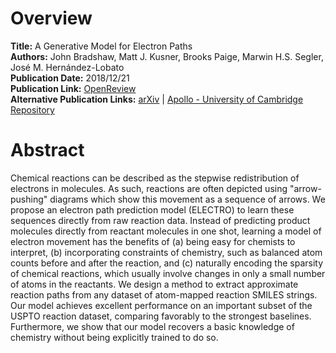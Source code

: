# Overview
**Title:** A Generative Model for Electron Paths<br>
**Authors:** John Bradshaw, Matt J. Kusner, Brooks Paige, Marwin H.S. Segler, José M. Hernández-Lobato<br>
**Publication Date:** 2018/12/21<br>
**Publication Link:** [OpenReview](https://openreview.net/forum?id=r1x4BnCqKX)<br>
**Alternative Publication Links:** [arXiv](https://arxiv.org/abs/1805.10970) |
[Apollo - University of Cambridge Repository](https://www.repository.cam.ac.uk/items/c0d8b48a-5e44-43e5-9a03-487fcadea456)


# Abstract
Chemical reactions can be described as the stepwise redistribution of electrons in molecules. As such, reactions are
often depicted using "arrow-pushing" diagrams which show this movement as a sequence of arrows. We propose an electron
path prediction model (ELECTRO) to learn these sequences directly from raw reaction data. Instead of predicting product
molecules directly from reactant molecules in one shot, learning a model of electron movement has the benefits of (a)
being easy for chemists to interpret, (b) incorporating constraints of chemistry, such as balanced atom counts before
and after the reaction, and (c) naturally encoding the sparsity of chemical reactions, which usually involve changes in
only a small number of atoms in the reactants. We design a method to extract approximate reaction paths from any dataset
of atom-mapped reaction SMILES strings. Our model achieves excellent performance on an important subset of the USPTO
reaction dataset, comparing favorably to the strongest baselines. Furthermore, we show that our model recovers a basic
knowledge of chemistry without being explicitly trained to do so.

